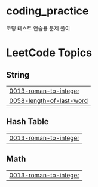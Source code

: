 # coding_practice
코딩 테스트 연습용 문제 풀이

<!---LeetCode Topics Start-->
# LeetCode Topics
## String
|  |
| ------- |
| [0013-roman-to-integer](https://github.com/LeeJiu-Easy/coding_practice/tree/master/0013-roman-to-integer) |
| [0058-length-of-last-word](https://github.com/LeeJiu-Easy/coding_practice/tree/master/0058-length-of-last-word) |
## Hash Table
|  |
| ------- |
| [0013-roman-to-integer](https://github.com/LeeJiu-Easy/coding_practice/tree/master/0013-roman-to-integer) |
## Math
|  |
| ------- |
| [0013-roman-to-integer](https://github.com/LeeJiu-Easy/coding_practice/tree/master/0013-roman-to-integer) |
<!---LeetCode Topics End-->
